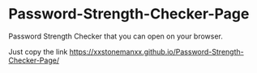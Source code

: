 # Password-Strength-Checker-Page
Password Strength Checker that you can open on your browser.

Just copy the link
https://xxstonemanxx.github.io/Password-Strength-Checker-Page/
